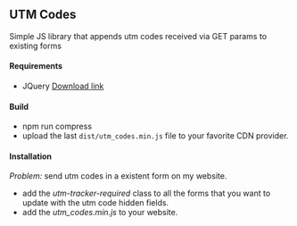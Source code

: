 ## UTM Codes

Simple JS library that appends utm codes received via GET params to existing forms

#### Requirements

* JQuery [Download link](http://jquery.com/download/)

#### Build

* npm run compress
* upload the last `dist/utm_codes.min.js` file to your favorite CDN provider.

#### Installation

*Problem:* send utm codes in a existent form on my website.

* add the *utm-tracker-required* class to all the forms that you want to update with the utm code hidden fields.
* add the *utm_codes.min.js* to your website.
